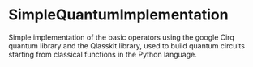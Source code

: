 # SimpleQuantumImplementation
Simple implementation of the basic operators using the google Cirq quantum library and the Qlasskit library, used to build quantum circuits starting from classical functions in the Python language.
